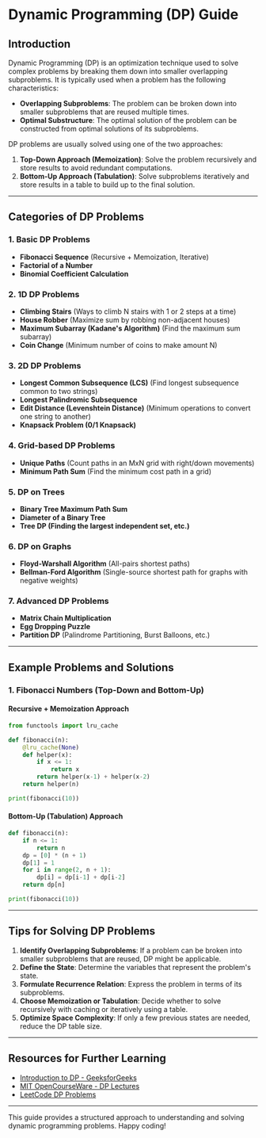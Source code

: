 # Dynamic Programming (DP) Guide

## Introduction
Dynamic Programming (DP) is an optimization technique used to solve complex problems by breaking them down into smaller overlapping subproblems. It is typically used when a problem has the following characteristics:
- **Overlapping Subproblems**: The problem can be broken down into smaller subproblems that are reused multiple times.
- **Optimal Substructure**: The optimal solution of the problem can be constructed from optimal solutions of its subproblems.

DP problems are usually solved using one of the two approaches:
1. **Top-Down Approach (Memoization)**: Solve the problem recursively and store results to avoid redundant computations.
2. **Bottom-Up Approach (Tabulation)**: Solve subproblems iteratively and store results in a table to build up to the final solution.

---

## Categories of DP Problems
### 1. **Basic DP Problems**
- **Fibonacci Sequence** (Recursive + Memoization, Iterative)
- **Factorial of a Number**
- **Binomial Coefficient Calculation**

### 2. **1D DP Problems**
- **Climbing Stairs** (Ways to climb N stairs with 1 or 2 steps at a time)
- **House Robber** (Maximize sum by robbing non-adjacent houses)
- **Maximum Subarray (Kadane's Algorithm)** (Find the maximum sum subarray)
- **Coin Change** (Minimum number of coins to make amount N)

### 3. **2D DP Problems**
- **Longest Common Subsequence (LCS)** (Find longest subsequence common to two strings)
- **Longest Palindromic Subsequence**
- **Edit Distance (Levenshtein Distance)** (Minimum operations to convert one string to another)
- **Knapsack Problem (0/1 Knapsack)**

### 4. **Grid-based DP Problems**
- **Unique Paths** (Count paths in an MxN grid with right/down movements)
- **Minimum Path Sum** (Find the minimum cost path in a grid)

### 5. **DP on Trees**
- **Binary Tree Maximum Path Sum**
- **Diameter of a Binary Tree**
- **Tree DP (Finding the largest independent set, etc.)**

### 6. **DP on Graphs**
- **Floyd-Warshall Algorithm** (All-pairs shortest paths)
- **Bellman-Ford Algorithm** (Single-source shortest path for graphs with negative weights)

### 7. **Advanced DP Problems**
- **Matrix Chain Multiplication**
- **Egg Dropping Puzzle**
- **Partition DP** (Palindrome Partitioning, Burst Balloons, etc.)

---

## Example Problems and Solutions
### 1. Fibonacci Numbers (Top-Down and Bottom-Up)
#### **Recursive + Memoization Approach**
```python
from functools import lru_cache

def fibonacci(n):
    @lru_cache(None)
    def helper(x):
        if x <= 1:
            return x
        return helper(x-1) + helper(x-2)
    return helper(n)

print(fibonacci(10))  
```

#### **Bottom-Up (Tabulation) Approach**
```python
def fibonacci(n):
    if n <= 1:
        return n
    dp = [0] * (n + 1)
    dp[1] = 1
    for i in range(2, n + 1):
        dp[i] = dp[i-1] + dp[i-2]
    return dp[n]

print(fibonacci(10))  
```

---

## Tips for Solving DP Problems
1. **Identify Overlapping Subproblems**: If a problem can be broken into smaller subproblems that are reused, DP might be applicable.
2. **Define the State**: Determine the variables that represent the problem's state.
3. **Formulate Recurrence Relation**: Express the problem in terms of its subproblems.
4. **Choose Memoization or Tabulation**: Decide whether to solve recursively with caching or iteratively using a table.
5. **Optimize Space Complexity**: If only a few previous states are needed, reduce the DP table size.

---

## Resources for Further Learning
- [Introduction to DP - GeeksforGeeks](https://www.geeksforgeeks.org/dynamic-programming/)
- [MIT OpenCourseWare - DP Lectures](https://ocw.mit.edu/courses/electrical-engineering-and-computer-science/6-006-introduction-to-algorithms-fall-2011/)
- [LeetCode DP Problems](https://leetcode.com/tag/dynamic-programming/)

---

This guide provides a structured approach to understanding and solving dynamic programming problems. Happy coding!

